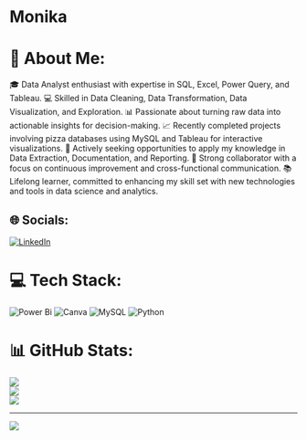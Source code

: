 # Monika
# 💫 About Me:
🎓 Data Analyst enthusiast with expertise in SQL, Excel, Power Query, and Tableau.
💻 Skilled in Data Cleaning, Data Transformation, Data Visualization, and Exploration.
📊 Passionate about turning raw data into actionable insights for decision-making.
📈 Recently completed projects involving pizza databases using MySQL and Tableau for interactive visualizations.
🚀 Actively seeking opportunities to apply my knowledge in Data Extraction, Documentation, and Reporting.
👥 Strong collaborator with a focus on continuous improvement and cross-functional communication.
📚 Lifelong learner, committed to enhancing my skill set with new technologies and tools in data science and analytics.


## 🌐 Socials:
[![LinkedIn](https://img.shields.io/badge/LinkedIn-%230077B5.svg?logo=linkedin&logoColor=white)](https://linkedin.com/in/https://www.linkedin.com/in/monika-naikal555?lipi=urn%3Ali%3Apage%3Ad_flagship3_profile_view_base_contact_details%3BOdNqNEn4QMiKRCbDq7Q3Lw%3D%3D) 

# 💻 Tech Stack:
![Power Bi](https://img.shields.io/badge/power_bi-F2C811?style=flat&logo=powerbi&logoColor=black) ![Canva](https://img.shields.io/badge/Canva-%2300C4CC.svg?style=flat&logo=Canva&logoColor=white) ![MySQL](https://img.shields.io/badge/mysql-4479A1.svg?style=flat&logo=mysql&logoColor=white) ![Python](https://img.shields.io/badge/python-3670A0?style=flat&logo=python&logoColor=ffdd54)
# 📊 GitHub Stats:
![](https://github-readme-stats.vercel.app/api?username=Monikaun&theme=default_repocard&hide_border=true&include_all_commits=true&count_private=false)<br/>
![](https://github-readme-streak-stats.herokuapp.com/?user=Monikaun&theme=default_repocard&hide_border=true)<br/>
![](https://github-readme-stats.vercel.app/api/top-langs/?username=Monikaun&theme=default_repocard&hide_border=true&include_all_commits=true&count_private=false&layout=compact)

---
[![](https://visitcount.itsvg.in/api?id=Monikaun&icon=0&color=0)](https://visitcount.itsvg.in)

<!-- Proudly created with GPRM ( https://gprm.itsvg.in ) -->
